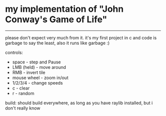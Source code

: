 # my implementation of "John Conway's Game of Life"
---
please don't expect very much from it. it's my first project in c and code is garbage to say the least, also it runs like garbage :)

controls:
- space - step and Pause
- LMB (held) - move around
- RMB - invert tile
- mouse wheel - zoom in/out
- 1/2/3/4 - change speeds
- c - clear
- r - random

build:
  should build everywhere, as long as you have raylib installed, but i don't really know
